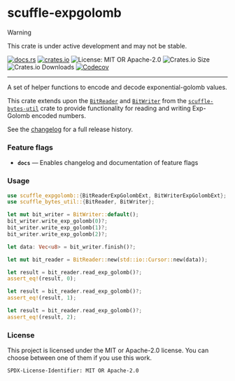 <!-- sync-readme title [[ -->
# scuffle-expgolomb
<!-- sync-readme ]] -->

> [!WARNING]  
> This crate is under active development and may not be stable.

<!-- sync-readme badge [[ -->
[![docs.rs](https://img.shields.io/docsrs/scuffle-expgolomb/0.1.5.svg?logo=docs.rs&label=docs.rs&style=flat-square)](https://docs.rs/scuffle-expgolomb/0.1.5)
[![crates.io](https://img.shields.io/badge/crates.io-v0.1.5-orange?style=flat-square&logo=rust&logoColor=white)](https://crates.io/crates/scuffle-expgolomb/0.1.5)
![License: MIT OR Apache-2.0](https://img.shields.io/badge/license-MIT%20OR%20Apache--2.0-purple.svg?style=flat-square)
![Crates.io Size](https://img.shields.io/crates/size/scuffle-expgolomb/0.1.5.svg?style=flat-square)
![Crates.io Downloads](https://img.shields.io/crates/dv/scuffle-expgolomb/0.1.5.svg?&label=downloads&style=flat-square)
[![Codecov](https://img.shields.io/codecov/c/github/scufflecloud/scuffle.svg?label=codecov&logo=codecov&style=flat-square)](https://app.codecov.io/gh/scufflecloud/scuffle)
<!-- sync-readme ]] -->

---

<!-- sync-readme rustdoc [[ -->
A set of helper functions to encode and decode exponential-golomb values.

This crate extends upon the [`BitReader`](https://docs.rs/scuffle_bytes_util/0.1.5/scuffle_bytes_util/bit_read/struct.BitReader.html) and [`BitWriter`](https://docs.rs/scuffle_bytes_util/0.1.5/scuffle_bytes_util/bit_write/struct.BitWriter.html) from the
[`scuffle-bytes-util`](https://docs.rs/scuffle_bytes_util/0.1.5/scuffle_bytes_util/index.html) crate to provide functionality
for reading and writing Exp-Golomb encoded numbers.

See the [changelog](./CHANGELOG.md) for a full release history.

### Feature flags

* **`docs`** —  Enables changelog and documentation of feature flags

### Usage

````rust
use scuffle_expgolomb::{BitReaderExpGolombExt, BitWriterExpGolombExt};
use scuffle_bytes_util::{BitReader, BitWriter};

let mut bit_writer = BitWriter::default();
bit_writer.write_exp_golomb(0)?;
bit_writer.write_exp_golomb(1)?;
bit_writer.write_exp_golomb(2)?;

let data: Vec<u8> = bit_writer.finish()?;

let mut bit_reader = BitReader::new(std::io::Cursor::new(data));

let result = bit_reader.read_exp_golomb()?;
assert_eq!(result, 0);

let result = bit_reader.read_exp_golomb()?;
assert_eq!(result, 1);

let result = bit_reader.read_exp_golomb()?;
assert_eq!(result, 2);
````

### License

This project is licensed under the MIT or Apache-2.0 license.
You can choose between one of them if you use this work.

`SPDX-License-Identifier: MIT OR Apache-2.0`
<!-- sync-readme ]] -->
